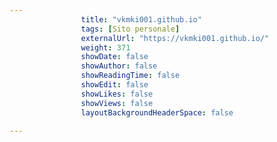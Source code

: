 ---
                title: "vkmki001.github.io"
                tags: [Sito personale]
                externalUrl: "https://vkmki001.github.io/"
                weight: 371
                showDate: false
                showAuthor: false
                showReadingTime: false
                showEdit: false
                showLikes: false
                showViews: false
                layoutBackgroundHeaderSpace: false
                ---

